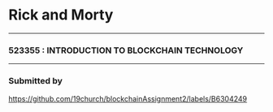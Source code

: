 # **Rick and Morty**

<hr>

### **523355 : INTRODUCTION TO BLOCKCHAIN TECHNOLOGY**
</hr>

<hr>

### Submitted by
https://github.com/19church/blockchainAssignment2/labels/B6304249


</hr>


